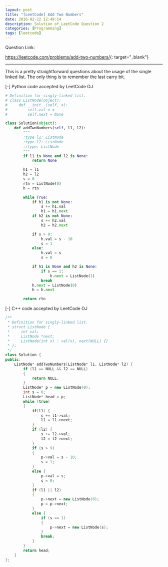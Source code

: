 ```yaml
---
layout: post
title: "[LeetCode] Add Two Numbers"
date: 2016-02-22 12:49:14
description: Solution of LeetCode Question 2
categories: [Programming]
tags: [leetcode]
---
```


Question Link:

<https://leetcode.com/problems/add-two-numbers/>{: target="_blank"}

---

This is a pretty straightforward questions about the usage of the single linked list.
The only thing is to remember the last carry bit.


<div class="code-title">
<span class="code-fold" id="fold-btn-python" onclick="$use('fold-body-python', 'fold-btn-python')">[-]</span>
Python code accepted by LeetCode OJ
</div>

~~~ python
# Definition for singly-linked list.
# class ListNode(object):
#     def __init__(self, x):
#         self.val = x
#         self.next = None

class Solution(object):
    def addTwoNumbers(self, l1, l2):
        """
        :type l1: ListNode
        :type l2: ListNode
        :rtype: ListNode
        """
        if l1 is None and l2 is None:
            return None

        h1 = l1
        h2 = l2
        s = 0
        rtn = ListNode(0)
        h = rtn

        while True:
            if h1 is not None:
                s += h1.val
                h1 = h1.next
            if h2 is not None:
                s += h2.val
                h2 = h2.next

            if s > 9:
                h.val = s - 10
                s = 1
            else:
                h.val = s
                s = 0

            if h1 is None and h2 is None:
                if s == 1:
                    h.next = ListNode(1)
                break
            h.next = ListNode(0)
            h = h.next

        return rtn
~~~


<div class="code-title">
<span class="code-fold" id="fold-btn-cpp" onclick="$use('fold-body-cpp', 'fold-btn-cpp')">[-]</span>
C++ code accepted by LeetCode OJ
</div>

~~~ cpp
/**
 * Definition for singly-linked list.
 * struct ListNode {
 *     int val;
 *     ListNode *next;
 *     ListNode(int x) : val(x), next(NULL) {}
 * };
 */
class Solution {
public:
    ListNode* addTwoNumbers(ListNode* l1, ListNode* l2) {
        if (l1 == NULL && l2 == NULL)
        {
            return NULL;
        }
        ListNode* p = new ListNode(0);
        int s = 0;
        ListNode* head = p;
        while (true)
        {
            if(l1) {
                s += l1->val;
                l1 = l1->next;
            }
            if (l2) {
                s += l2->val;
                l2 = l2->next;
            }
            if (s > 9)
            {
                p->val = s - 10;
                s = 1;
            }
            else {
                p->val = s;
                s = 0;
            }
            if (l1 || l2)
            {
                p->next = new ListNode(0);
                p = p->next;
            }
            else {
                if (s == 1)
                {
                    p->next = new ListNode(s);
                }
                break;
            }
        }
        return head;
    }
};
~~~